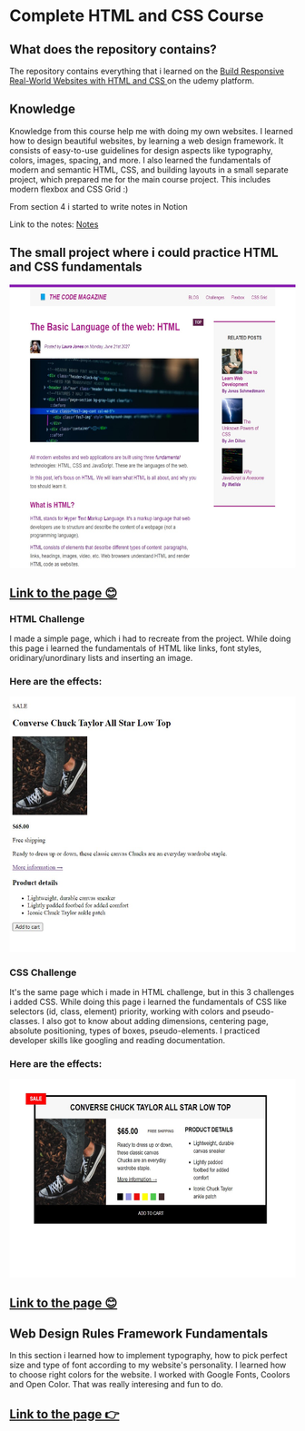 # Complete HTML and CSS Course

<h2>What does the repository contains?</h3>
<p>The repository contains everything that i learned on the <a href="https://www.udemy.com/course/design-and-develop-a-killer-website-with-html5-and-css3/">Build Responsive Real-World Websites with HTML and CSS
</a> on the udemy platform.</p>
<h2>Knowledge</h3>
<p>Knowledge from this course help me with doing my own websites. I learned how to design beautiful websites, by learning a web design framework. It consists of easy-to-use guidelines for design aspects like typography, colors, images, spacing, and more. I also learned the fundamentals of modern and semantic HTML, CSS, and building layouts in a small separate project, which prepared me for the main course project. This includes modern flexbox and CSS Grid :)
</p>

<p> From section 4 i started to write notes in Notion

Link to the notes: <a href ="https://fantastic-memory-3e8.notion.site/Complete-HTML-and-CSS-Course-Notes-bd2b9461bd134e2d82aa264a80859b9f">Notes</a></p>

<h2>The small project where i could practice HTML and CSS fundamentals</h2>
<img src="/HTML-Fundamentals/materials/small-project.jpg/"
height="500"
width="600">
<!-- ![Screenshot] -->

## [Link to the page 😊](https://html-css-project-kd.netlify.app/)

<h3>HTML Challenge</h3>
<p>I made a simple page, which i had to recreate from the project. While doing this page i learned the fundamentals of HTML like links, font styles, oridinary/unordinary lists and inserting an image. </p>
<h3>Here are the effects:</h3>
<img src="/HTML-Fundamentals/materials/challengeHTML.jpg"
height="450"
width="550">

<h3>CSS Challenge</h3>
<p>It's the same page which i made in HTML challenge, but in this 3 challenges i added CSS. While doing this page i learned the fundamentals of CSS like selectors (id, class, element) priority, working with colors and pseudo-classes. I also got to know about adding dimensions, centering page, absolute positioning, types of boxes, pseudo-elements. I practiced developer skills like googling and reading documentation.
<h3>Here are the effects:</h3>
<img src="/HTML-Fundamentals/materials/css-challenge.jpg"
height="350"
width="600">

## [Link to the page 😊](https://warm-bonbon-8a0666.netlify.app/)

<h2>Web Design Rules Framework Fundamentals</h2>
<p>In this section i learned how to implement typography, how to pick perfect size and type of font according to my website's personality. I learned how to choose right colors for the website. I worked with Google Fonts, Coolors and Open Color. That was really interesing and fun to do.</p>

## [Link to the page 👉](https://quiet-blancmange-d9004d.netlify.app)
